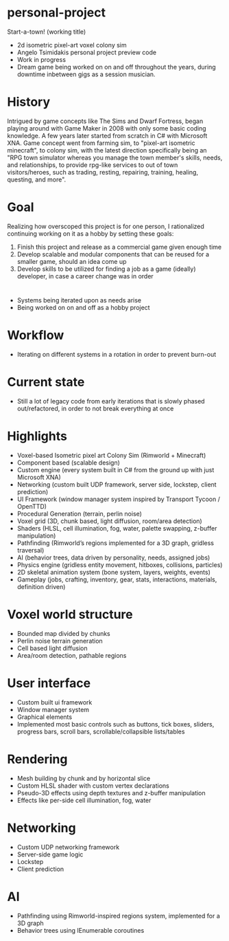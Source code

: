 # personal-project
 Start-a-town! (working title)
* 2d isometric pixel-art voxel colony sim
* Angelo Tsimidakis personal project preview code
* Work in progress
* Dream game being worked on on and off throughout the years, during downtime inbetween gigs as a session musician.
# History
Intrigued by game concepts like The Sims and Dwarf Fortress, began playing around with Game Maker in 2008 with only some basic coding knowledge. A few years later started from scratch in C# with Microsoft XNA. Game concept went from farming sim, to "pixel-art isometric minecraft", to colony sim, with the latest direction specifically being an "RPG town simulator whereas you manage the town member's skills, needs, and relationships, to provide rpg-like services to out of town visitors/heroes, such as trading, resting, repairing, training, healing, questing, and more".

# Goal
Realizing how overscoped this project is for one person, I rationalized continuing working on it as a hobby by setting these goals: 
1. Finish this project and release as a commercial game given enough time
2. Develop scalable and modular components that can be reused for a smaller game, should an idea come up
3. Develop skills to be utilized for finding a job as a game (ideally) developer, in case a career change was in order

#
* Systems being iterated upon as needs arise
* Being worked on on and off as a hobby project

# Workflow
* Iterating on different systems in a rotation in order to prevent burn-out

# Current state
* Still a lot of legacy code from early iterations that is slowly phased out/refactored, in order to not break everything at once

# Highlights
* Voxel-based Isometric pixel art Colony Sim (Rimworld + Minecraft)
* Component based (scalable design)
* Custom engine (every system built in C# from the ground up with just Microsoft XNA)
* Networking (custom built UDP framework, server side, lockstep, client prediction)
* UI Framework (window manager system inspired by Transport Tycoon / OpenTTD)
* Procedural Generation (terrain, perlin noise)
* Voxel grid (3D, chunk based, light diffusion, room/area detection)
* Shaders (HLSL, cell illumination, fog, water, palette swapping, z-buffer manipulation)
* Pathfinding (Rimworld’s regions implemented for a 3D graph, gridless traversal)
* AI (behavior trees, data driven by personality, needs, assigned jobs)
* Physics engine (gridless entity movement, hitboxes, collisions, particles)
* 2D skeletal animation system (bone system, layers, weights, events)
* Gameplay (jobs, crafting, inventory, gear, stats, interactions, materials, definition driven)

# Voxel world structure
* Bounded map divided by chunks
* Perlin noise terrain generation
* Cell based light diffusion
* Area/room detection, pathable regions

# User interface
* Custom built ui framework
* Window manager system
* Graphical elements
* Implemented most basic controls such as buttons, tick boxes, sliders, progress bars, scroll bars, scrollable/collapsible lists/tables

# Rendering
* Mesh building by chunk and by horizontal slice
* Custom HLSL shader with custom vertex declarations
* Pseudo-3D effects using depth textures and z-buffer manipulation
* Effects like per-side cell illumination, fog, water

# Networking
* Custom UDP networking framework
* Server-side game logic
* Lockstep
* Client prediction

# AI
* Pathfinding using Rimworld-inspired regions system, implemented for a 3D graph
* Behavior trees using IEnumerable coroutines
